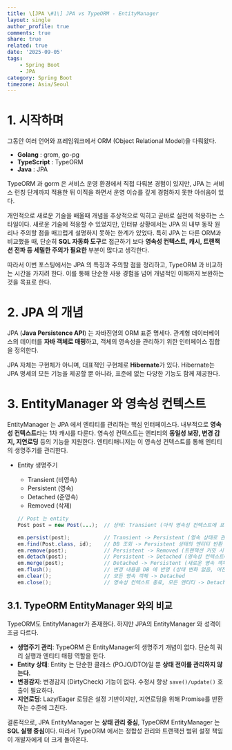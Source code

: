 ```yaml
---
title: \[JPA \#1\] JPA vs TypeORM - EntityManager
layout: single
author_profile: true
comments: true
share: true
related: true
date: '2025-09-05'
tags:
    - Spring Boot
    - JPA
category: Spring Boot
timezone: Asia/Seoul
---
```


# 1. 시작하며
그동안 여러 언어와 프레임워크에서 ORM (Object Relational Model)을 다뤄왔다.
* **Golang** : grom, go-pg
* **TypeScript** : TypeORM
* **Java** : JPA

TypeORM 과 gorm 은 서비스 운영 환경에서 직접 다뤄본 경험이 있지만, JPA 는 서비스 런칭 단계까지 적용한 뒤 이직을 하면서 운영 이슈를 깊게 경험하지 못한 아쉬움이 있다.

개인적으로 새로운 기술을 배울때 개념을 추상적으로 익히고 곧바로 실전에 적용하는 스타일이다. 새로운 기술에 적응할 수 있었지만, 인터뷰 상황에서는 JPA 의 내부 동작 원리나 주의할 점을 매끄럽게 설명하지 못하는 한계가 있었다. 특히 JPA 는 다른 ORM과 비교했을 때, 단순히 **SQL 자동화 도구**로 접근하기 보다 **영속성 컨텍스트, 캐시, 트랜잭션 전파 등 세밀한 주의가 필요한** 부분이 많다고 생각한다.

따라서 이번 포스팅에서는 JPA 의 특징과 주의할 점을 정리하고, TypeORM 과 비교하는 시간을 가지려 한다. 이를 통해 단순한 사용 경험을 넘어 개념적인 이해까지 보완하는 것을 목표로 한다.

# 2. JPA 의 개념
JPA (**Java Persistence API**) 는 자바진영의 ORM 표준 명세다. 관계형 데이터베이스의 데이터를 **자바 객체로 매핑**하고, 객체의 영속성을 관리하기 위한 인터페이스 집합을 정의한다.

JPA 자체는 구현체가 아니며, 대표적인 구현체로 **Hibernate**가 있다. Hibernate는 JPA 명세의 모든 기능을 제공할 뿐 아니라, 표준에 없는 다양한 기능도 함께 제공한다.

# 3. EntityManager 와 영속성 컨텍스트
EntityManager 는 JPA 에서 엔티티를 관리하는 핵심 인터페이스다. 내부적으로 **영속성 컨텍스트**라는 1차 캐시를 다룬다. 영속성 컨텍스트는 엔티티의 **동일성 보장, 변경 감지, 지연로딩** 등의 기능을 지원한다. 엔티티매니저는 이 영속성 컨텍스트를 통해 엔티티의 생명주기를 관리한다.
* Entity 생명주기
    * Transient (비영속)
    * Persistent (영속)
    * Detached (준영속)
    * Removed (삭제)

    ```java
    // Post 는 entity
    Post post = new Post(...);  // 상태: Transient (아직 영속성 컨텍스트에 포함되지 않음)

    em.persist(post);           // Transient -> Persistent (영속 상태로 관리 시작)
    em.find(Post.class, id);    // DB 조회 -> Persistent 상태의 엔티티 반환
    em.remove(post);            // Persistent -> Removed (트랜잭션 커밋 시 삭제)
    em.detach(post);            // Persistent -> Detached (영속성 컨텍스트에서 분리)
    em.merge(post);             // Detached -> Persistent (새로운 영속 객체 반환)
    em.flush();                 // 변경 내용을 DB 에 반영 (상태 변화 없음, 여전히 Persistent)
    em.clear();                 // 모든 영속 객체 -> Detached
    em.close();                 // 영속성 컨텍스트 종료, 모든 엔티티 -> Detached
    ```

## 3.1. TypeORM EntityManager 와의 비교
TypeORM도 EntityManager가 존재한다. 하지만 JPA의 EntityManager 와 성격이 조금 다르다.
* **생명주기 관리**: TypeORM 은 EntityManager의 생명주기 개념이 없다. 단순히 쿼리 실행과 엔티티 매핑 역할을 한다.
* **Entity 상태**: Entity 는 단순한 클래스 (POJO/DTO)일 뿐 **상태 전이를 관리하지 않는다.**
* **변경감지**: 변경감지 (DirtyCheck) 기능이 없다. 수정시 항상 `save()/update()` 호출이 필요하다.
* **지연로딩**: Lazy/Eager 로딩은 설정 기반이지만, 지연로딩을 위해 Promise를 반환하는 수준에 그친다.

결론적으로, JPA EntityManager 는 **상태 관리 중심**, TypeORM EntityManager 는 **SQL 실행 중심**이다. 따라서 TypeORM 에서는 정합성 관리와 트랜잭션 범위 설정 책임이 개발자에게 더 크게 돌아온다.